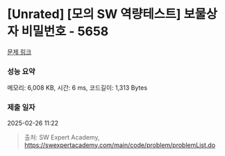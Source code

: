 # [Unrated] [모의 SW 역량테스트] 보물상자 비밀번호 - 5658 

[문제 링크](https://swexpertacademy.com/main/code/problem/problemDetail.do?contestProbId=AWXRUN9KfZ8DFAUo) 

### 성능 요약

메모리: 6,008 KB, 시간: 6 ms, 코드길이: 1,313 Bytes

### 제출 일자

2025-02-26 11:22



> 출처: SW Expert Academy, https://swexpertacademy.com/main/code/problem/problemList.do